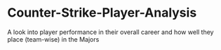 # Counter-Strike-Player-Analysis
A look into player performance in their overall career and how well they place (team-wise) in the Majors
